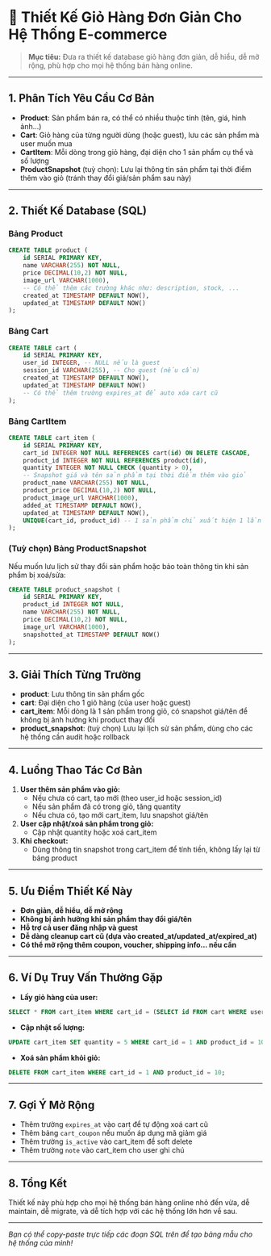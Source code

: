 # 🛒 Thiết Kế Giỏ Hàng Đơn Giản Cho Hệ Thống E-commerce

> **Mục tiêu:** Đưa ra thiết kế database giỏ hàng đơn giản, dễ hiểu, dễ mở rộng, phù hợp cho mọi hệ thống bán hàng online.

---

## 1. Phân Tích Yêu Cầu Cơ Bản

- **Product**: Sản phẩm bán ra, có thể có nhiều thuộc tính (tên, giá, hình ảnh...)
- **Cart**: Giỏ hàng của từng người dùng (hoặc guest), lưu các sản phẩm mà user muốn mua
- **CartItem**: Mỗi dòng trong giỏ hàng, đại diện cho 1 sản phẩm cụ thể và số lượng
- **ProductSnapshot** (tuỳ chọn): Lưu lại thông tin sản phẩm tại thời điểm thêm vào giỏ (tránh thay đổi giá/sản phẩm sau này)

---

## 2. Thiết Kế Database (SQL)

### **Bảng Product**

```sql
CREATE TABLE product (
    id SERIAL PRIMARY KEY,
    name VARCHAR(255) NOT NULL,
    price DECIMAL(10,2) NOT NULL,
    image_url VARCHAR(1000),
    -- Có thể thêm các trường khác như: description, stock, ...
    created_at TIMESTAMP DEFAULT NOW(),
    updated_at TIMESTAMP DEFAULT NOW()
);
```

### **Bảng Cart**

```sql
CREATE TABLE cart (
    id SERIAL PRIMARY KEY,
    user_id INTEGER, -- NULL nếu là guest
    session_id VARCHAR(255), -- Cho guest (nếu cần)
    created_at TIMESTAMP DEFAULT NOW(),
    updated_at TIMESTAMP DEFAULT NOW()
    -- Có thể thêm trường expires_at để auto xóa cart cũ
);
```

### **Bảng CartItem**

```sql
CREATE TABLE cart_item (
    id SERIAL PRIMARY KEY,
    cart_id INTEGER NOT NULL REFERENCES cart(id) ON DELETE CASCADE,
    product_id INTEGER NOT NULL REFERENCES product(id),
    quantity INTEGER NOT NULL CHECK (quantity > 0),
    -- Snapshot giá và tên sản phẩm tại thời điểm thêm vào giỏ
    product_name VARCHAR(255) NOT NULL,
    product_price DECIMAL(10,2) NOT NULL,
    product_image_url VARCHAR(1000),
    added_at TIMESTAMP DEFAULT NOW(),
    updated_at TIMESTAMP DEFAULT NOW(),
    UNIQUE(cart_id, product_id) -- 1 sản phẩm chỉ xuất hiện 1 lần trong 1 cart
);
```

### **(Tuỳ chọn) Bảng ProductSnapshot**

Nếu muốn lưu lịch sử thay đổi sản phẩm hoặc bảo toàn thông tin khi sản phẩm bị xoá/sửa:

```sql
CREATE TABLE product_snapshot (
    id SERIAL PRIMARY KEY,
    product_id INTEGER NOT NULL,
    name VARCHAR(255) NOT NULL,
    price DECIMAL(10,2) NOT NULL,
    image_url VARCHAR(1000),
    snapshotted_at TIMESTAMP DEFAULT NOW()
);
```

---

## 3. Giải Thích Từng Trường

- **product**: Lưu thông tin sản phẩm gốc
- **cart**: Đại diện cho 1 giỏ hàng (của user hoặc guest)
- **cart_item**: Mỗi dòng là 1 sản phẩm trong giỏ, có snapshot giá/tên để không bị ảnh hưởng khi product thay đổi
- **product_snapshot**: (tuỳ chọn) Lưu lại lịch sử sản phẩm, dùng cho các hệ thống cần audit hoặc rollback

---

## 4. Luồng Thao Tác Cơ Bản

1. **User thêm sản phẩm vào giỏ:**
   - Nếu chưa có cart, tạo mới (theo user_id hoặc session_id)
   - Nếu sản phẩm đã có trong giỏ, tăng quantity
   - Nếu chưa có, tạo mới cart_item, lưu snapshot giá/tên
2. **User cập nhật/xoá sản phẩm trong giỏ:**
   - Cập nhật quantity hoặc xoá cart_item
3. **Khi checkout:**
   - Dùng thông tin snapshot trong cart_item để tính tiền, không lấy lại từ bảng product

---

## 5. Ưu Điểm Thiết Kế Này

- **Đơn giản, dễ hiểu, dễ mở rộng**
- **Không bị ảnh hưởng khi sản phẩm thay đổi giá/tên**
- **Hỗ trợ cả user đăng nhập và guest**
- **Dễ dàng cleanup cart cũ (dựa vào created_at/updated_at/expired_at)**
- **Có thể mở rộng thêm coupon, voucher, shipping info... nếu cần**

---

## 6. Ví Dụ Truy Vấn Thường Gặp

- **Lấy giỏ hàng của user:**

```sql
SELECT * FROM cart_item WHERE cart_id = (SELECT id FROM cart WHERE user_id = 123);
```

- **Cập nhật số lượng:**

```sql
UPDATE cart_item SET quantity = 5 WHERE cart_id = 1 AND product_id = 10;
```

- **Xoá sản phẩm khỏi giỏ:**

```sql
DELETE FROM cart_item WHERE cart_id = 1 AND product_id = 10;
```

---

## 7. Gợi Ý Mở Rộng

- Thêm trường `expires_at` vào cart để tự động xoá cart cũ
- Thêm bảng `cart_coupon` nếu muốn áp dụng mã giảm giá
- Thêm trường `is_active` vào cart_item để soft delete
- Thêm trường `note` vào cart_item cho user ghi chú

---

## 8. Tổng Kết

Thiết kế này phù hợp cho mọi hệ thống bán hàng online nhỏ đến vừa, dễ maintain, dễ migrate, và dễ tích hợp với các hệ thống lớn hơn về sau.

---

_Bạn có thể copy-paste trực tiếp các đoạn SQL trên để tạo bảng mẫu cho hệ thống của mình!_
